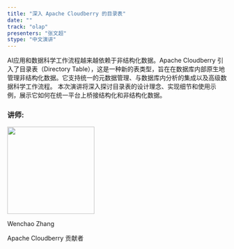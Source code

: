 ```yaml
---
title: "深入 Apache Cloudberry 的目录表"
date: ""
track: "olap"
presenters: "张文超"
stype: "中文演讲"
---
```


AI应用和数据科学工作流程越来越依赖于非结构化数据。Apache Cloudberry 引入了目录表（Directory Table），这是一种新的表类型，旨在在数据库内部原生地管理非结构化数据。它支持统一的元数据管理、与数据库内分析的集成以及高级数据科学工作流程。
本次演讲将深入探讨目录表的设计理念、实现细节和使用示例，展示它如何在统一平台上桥接结构化和非结构化数据。

### 讲师:

<img src="https://sessionize.com/image/a72a-400o400o1-NpCuSMPa2rdsNHkRxdKFpB.jpg" width="200" /><br/>

Wenchao Zhang

Apache Cloudberry 贡献者
